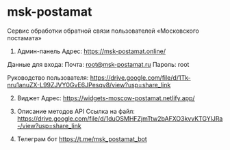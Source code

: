 # msk-postamat
Сервис обработки обратной связи пользователей «Московского постамата»

1. Админ-панель 
Адрес: https://msk-postamat.online/

Данные для входа:
Почта: root@msk-postamat.ru
Пароль: root

Руководство пользователя:
https://drive.google.com/file/d/1Tk-nru1anuZX-L99ZJVY0GvE6JPesqv8/view?usp=share_link

2. Виджет
Адрес: https://widgets-moscow-postamat.netlify.app/

3. Описание методов API
Ссылка на файл:
https://drive.google.com/file/d/1duOSMHFZjmTtw2bAFXO3kvvKTGYlJRa-/view?usp=share_link

4. Телеграм бот
https://t.me/msk_postamat_bot
